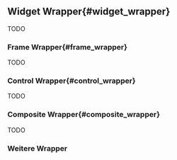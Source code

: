 ## Widget Wrapper{#widget_wrapper}

TODO

### Frame Wrapper{#frame_wrapper}

TODO

### Control Wrapper{#control_wrapper}

TODO

### Composite Wrapper{#composite_wrapper}

TODO

### Weitere Wrapper


